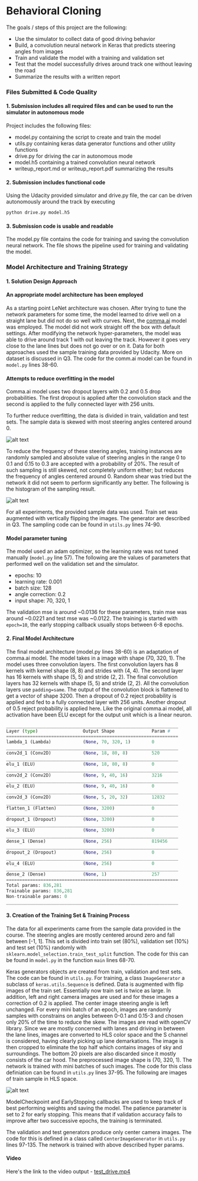 # **Behavioral Cloning**  

The goals / steps of this project are the following:
* Use the simulator to collect data of good driving behavior
* Build, a convolution neural network in Keras that predicts steering angles from images
* Train and validate the model with a training and validation set
* Test that the model successfully drives around track one without leaving the road
* Summarize the results with a written report


[//]: # (Image References)

[image1]: ./examples/distribution.png "distribution"
[image2]: ./examples/preprocessing.png "preprocessing"
[image3]: ./examples/sampling.png "sampling"


### Files Submitted & Code Quality

#### 1. Submission includes all required files and can be used to run the simulator in autonomous mode

Project includes the following files:
* model.py containing the script to create and train the model
* utils.py containing keras data generator functions and other utility functions  
* drive.py for driving the car in autonomous mode
* model.h5 containing a trained convolution neural network
* writeup_report.md or writeup_report.pdf summarizing the results

#### 2. Submission includes functional code
Using the Udacity provided simulator and drive.py file, the car can be driven autonomously around the track by executing
```sh
python drive.py model.h5
```

#### 3. Submission code is usable and readable

The model.py file contains the code for training and saving the convolution neural network. The file shows the pipeline used for training and validating the model.

### Model Architecture and Training Strategy

#### 1. Solution Design Approach

#### An appropriate model architecture has been employed

As a starting point LeNet architecture was chosen. After trying to tune the network parameters for some time, the model learned to drive well on a straight lane but did not do so well with curves. Next, the [comma.ai](https://github.com/commaai/research/blob/master/train_steering_model.py) model was employed. The model did not work straight off the box with default settings. After modifying the network hyper-parameters, the model was able to drive around track 1 with out leaving the track. However it goes very close to the lane lines but does not go over or on it. Data for both approaches used the sample training data provided by Udacity. More on dataset is discussed in Q3. The code for the comm.ai model can be found in `model.py` lines 38-60.

#### Attempts to reduce overfitting in the model

Comma.ai model uses two dropout layers with 0.2 and 0.5 drop probabilities. The first dropout is applied after the convolution stack and the second is applied to the fully connected layer with 256 units.

To further reduce overfitting, the data is divided in train, validation and test sets. The sample data is skewed with most steering angles centered around 0.

![alt text][image1]  

To reduce the frequency of these steering angles, training instances are randomly sampled and absolute value of steering angles in the range 0 to 0.1 and 0.15 to 0.3 are accepted with a probability of 20%. The result of such sampling is still skewed, not completely uniform either; but reduces the frequency of angles centered around 0. Random shear was tried but the network it did not seem to perform significantly any better. The following is the histogram of the sampling result.

![alt text][image3]

For all experiments, the provided sample data was used. Train set was augmented with vertically flipping the images. The generator are described in Q3. The sampling code can be found in `utils.py` lines 74-90.

#### Model parameter tuning

The model used an adam optimizer, so the learning rate was not tuned manually (`model.py` line 57). The following are the values of parameters that performed well on the validation set and the simulator.

* epochs: 10
* learning rate: 0.001  
* batch size: 128  
* angle correction: 0.2  
* input shape: 70, 320, 1  

The validation mse is around ~0.0136 for these parameters, train mse was around ~0.0221 and test mse was ~0.0122.
The training is started with `epoch=10`, the early stopping callback usually stops between 6-8 epochs.


#### 2. Final Model Architecture

The final model architecture (model.py lines 38-60) is an adaptation of comma.ai model. The model takes in a image with shape (70, 320, 1). The model uses three convolution layers. The first convolution layers has 8 kernels with kernel shape (8, 8) and strides with (4, 4). The second layer has 16 kernels with shape (5, 5) and stride (2, 2). The final convolution layers has 32 kernels with shape (5, 5) and stride (2, 2). All the convolution layers use `padding=same`. The output of the convolution block is flattened to get a vector of shape 3200. Then a dropout of 0.2 reject probability is applied and fed to a fully connected layer with 256 units. Another dropout of 0.5 reject probability is applied here. Like the original comma.ai model, all activation have been ELU except for the output unit which is a linear neuron.

```python
_________________________________________________________________
Layer (type)                 Output Shape              Param #   
=================================================================
lambda_1 (Lambda)            (None, 70, 320, 1)        0         
_________________________________________________________________
conv2d_1 (Conv2D)            (None, 18, 80, 8)         520       
_________________________________________________________________
elu_1 (ELU)                  (None, 18, 80, 8)         0         
_________________________________________________________________
conv2d_2 (Conv2D)            (None, 9, 40, 16)         3216      
_________________________________________________________________
elu_2 (ELU)                  (None, 9, 40, 16)         0         
_________________________________________________________________
conv2d_3 (Conv2D)            (None, 5, 20, 32)         12832     
_________________________________________________________________
flatten_1 (Flatten)          (None, 3200)              0         
_________________________________________________________________
dropout_1 (Dropout)          (None, 3200)              0         
_________________________________________________________________
elu_3 (ELU)                  (None, 3200)              0         
_________________________________________________________________
dense_1 (Dense)              (None, 256)               819456    
_________________________________________________________________
dropout_2 (Dropout)          (None, 256)               0         
_________________________________________________________________
elu_4 (ELU)                  (None, 256)               0         
_________________________________________________________________
dense_2 (Dense)              (None, 1)                 257       
=================================================================
Total params: 836,281
Trainable params: 836,281
Non-trainable params: 0
_________________________________________________________________
```

#### 3. Creation of the Training Set & Training Process

The data for all experiments came from the sample data provided in the course. The steering angles are mostly centered around zero and fall between [-1, 1]. This set is divided into train set (80%), validation set (10%) and test set (10%) randomly with `sklearn.model_selection.train_test_split` function. The code for this can be found in `model.py` in the function `main` lines 68-70.

Keras generators objects are created from train, validation and test sets. The code can be found in `utils.py`. For training, a class `ImageGenerator` a subclass of `keras.utils.Sequence` is defined. Data is augmented with flip images of the train set. Essentially now train set is twice as large. In addition, left and right camera images are used and for these images a correction of 0.2 is applied. The center image steering angle is left unchanged. For every mini batch of an epoch, images are randomly samples with constrains on angles between 0-0.1 and 0.15-3 and chosen only 20% of the time to reduce the skew. The images are read with openCV library. Since we are mostly concerned with lanes and driving in between the lane lines, images are converted to HLS color space and the S channel is considered, having clearly picking up lane demarkations. The image is then cropped to eliminate the top half which contains images of sky and surroundings. The bottom 20 pixels are also discarded since it mostly consists of the car hood. The preprocessed image shape is (70, 320, 1). The network is trained with mini batches of such images. The code for this class definiation can be found in `utils.py` lines 37-95. The following are images of train sample in HLS space.

![alt text][image2]

ModelCheckpoint and EarlyStopping callbacks are used to keep track of best performing weights and saving the model. The patience parameter is set to 2 for early stopping. This means that if validation accuracy fails to improve after two successive epochs, the training is terminated.

The validation and test generators produce only center camera images. The code for this is defined in a class called `CenterImageGenerator` in `utils.py` lines 97-135. The network is trained with above described hyper params.

#### Video

Here's the link to the video output - [test_drive.mp4](./test_drive.mp4)
